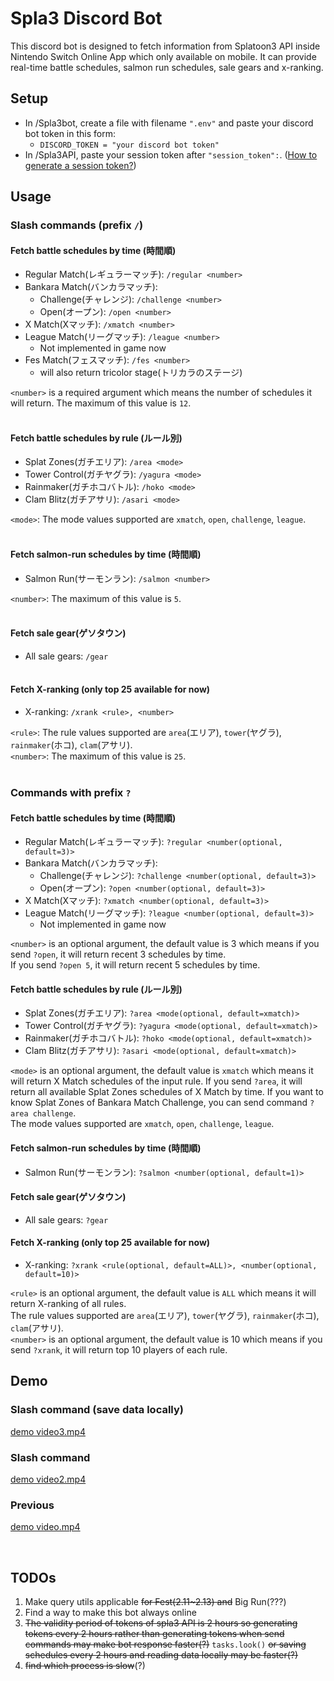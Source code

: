 # Spla3 Discord Bot
This discord bot is designed to fetch information from Splatoon3 API inside Nintendo Switch Online App which only 
available on mobile. It can provide real-time battle schedules, salmon run schedules, sale gears and x-ranking.

## Setup
- In /Spla3bot, create a file with filename `".env"` and paste your discord bot token in this form:
  - `DISCORD_TOKEN = "your discord bot token"`
- In /Spla3API, paste your session token after `"session_token":`. 
([How to generate a session token?](https://github.com/pistachiochoco/NSO-API-for-Spla3#2-get-a-session-token))


## Usage 
### Slash commands (prefix `/`)
#### Fetch battle schedules by time (時間順)
- Regular Match(レギュラーマッチ): `/regular <number>`
- Bankara Match(バンカラマッチ):
  - Challenge(チャレンジ): `/challenge <number>`
  - Open(オープン): `/open <number>`
- X Match(Xマッチ): `/xmatch <number>`
- League Match(リーグマッチ): `/league <number>`
  - Not implemented in game now
- Fes Match(フェスマッチ): `/fes <number>`
  - will also return tricolor stage(トリカラのステージ)

`<number>` is a required argument which means the number of schedules it will return. The maximum of this value is `12`.
<br><br>

#### Fetch battle schedules by rule (ルール別)
- Splat Zones(ガチエリア): `/area <mode>`
- Tower Control(ガチヤグラ): `/yagura <mode>`
- Rainmaker(ガチホコバトル): `/hoko <mode>`
- Clam Blitz(ガチアサリ): `/asari <mode>`

`<mode>`: The mode values supported are `xmatch`, `open`, `challenge`, `league`.<br><br>

#### Fetch salmon-run schedules by time (時間順)
- Salmon Run(サーモンラン): `/salmon <number>`

`<number>`: The maximum of this value is `5`.
<br><br>

#### Fetch sale gear(ゲソタウン)
- All sale gears: `/gear`
<br><br>

#### Fetch X-ranking (only top 25 available for now)
- X-ranking: `/xrank <rule>, <number>`

`<rule>`: The rule values supported are `area`(エリア), `tower`(ヤグラ), `rainmaker`(ホコ), `clam`(アサリ).<br>
`<number>`: The maximum of this value is `25`.
<br><br>

### Commands with prefix `?`
#### Fetch battle schedules by time (時間順)
- Regular Match(レギュラーマッチ): `?regular <number(optional, default=3)>`
- Bankara Match(バンカラマッチ):
  - Challenge(チャレンジ): `?challenge <number(optional, default=3)>`
  - Open(オープン): `?open <number(optional, default=3)>`
- X Match(Xマッチ): `?xmatch <number(optional, default=3)>`
- League Match(リーグマッチ): `?league <number(optional, default=3)>`
  - Not implemented in game now

`<number>` is an optional argument, the default value is 3 which means if you send `?open`, it will return recent 3 
schedules by time.<br> If you send  `?open 5`, it will return recent 5 schedules by time.<br>

#### Fetch battle schedules by rule (ルール別)
- Splat Zones(ガチエリア): `?area <mode(optional, default=xmatch)>`
- Tower Control(ガチヤグラ): `?yagura <mode(optional, default=xmatch)>`
- Rainmaker(ガチホコバトル): `?hoko <mode(optional, default=xmatch)>`
- Clam Blitz(ガチアサリ): `?asari <mode(optional, default=xmatch)>`

`<mode>` is an optional argument, the default value is `xmatch` which means it will return X Match schedules of the 
input rule. If you send `?area`, it will return all available Splat Zones schedules of X Match by time. If you want to
know Splat Zones of Bankara Match Challenge, you can send command `?area challenge`. <br>
The mode values supported are `xmatch`, `open`, `challenge`, `league`.<br>

#### Fetch salmon-run schedules by time (時間順)
- Salmon Run(サーモンラン): `?salmon <number(optional, default=1)>`

#### Fetch sale gear(ゲソタウン)
- All sale gears: `?gear`

#### Fetch X-ranking (only top 25 available for now)
- X-ranking: `?xrank <rule(optional, default=ALL)>, <number(optional, default=10)>`

`<rule>` is an optional argument, the default value is `ALL` which means it will return X-ranking of all rules. <br>
The rule values supported are `area`(エリア), `tower`(ヤグラ), `rainmaker`(ホコ), `clam`(アサリ).<br>
`<number>` is an optional argument, the default value is 10 which means if you send `?xrank`, it will return top 10 
players of each rule.






## Demo
### Slash command (save data locally)
[demo video3.mp4](https://user-images.githubusercontent.com/85484153/216977236-2ea39b93-8e23-4151-8cb3-725274d78424.mp4)

### Slash command
[demo video2.mp4](https://user-images.githubusercontent.com/85484153/216753490-572b4239-5e8e-4463-8741-0cc63be143b5.mp4)

### Previous
[demo video.mp4](https://user-images.githubusercontent.com/85484153/214571258-cee6e87e-a4c0-4b99-ba22-f289a5119315.mp4)

<br>

## TODOs
1. Make query utils applicable ~~for Fest(2.11~2.13) and~~ Big Run(???)
2. Find a way to make this bot always online
3. ~~The validity period of tokens of spla3 API is 2 hours so generating tokens every 2 hours rather than generating 
tokens when send commands may make bot response faster(?)~~ `tasks.look()`
~~or saving schedules every 2 hours and reading data locally may be faster(?)~~
4. ~~find which process is slow~~(?)
